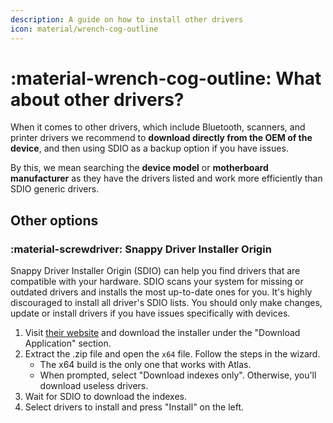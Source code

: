 ```yaml
---
description: A guide on how to install other drivers
icon: material/wrench-cog-outline
---
```


# :material-wrench-cog-outline: What about other drivers?

When it comes to other drivers, which include Bluetooth, scanners, and printer drivers we recommend to **download directly from the OEM of the device**, and then using SDIO as a backup option if you have issues.

By this, we mean searching the **device model** or **motherboard manufacturer** as they have the drivers listed and work more efficiently than SDIO generic drivers.

## Other options

### :material-screwdriver: Snappy Driver Installer Origin

Snappy Driver Installer Origin (SDIO) can help you find drivers that are compatible with your hardware. SDIO scans your system for missing or outdated drivers and installs the most up-to-date ones for you. It's highly discouraged to install all driver's SDIO lists. You should only make changes, update or install drivers if you have issues specifically with devices.

1. Visit [their website](https://www.glenn.delahoy.com/snappy-driver-installer-origin) and download the installer under the "Download Application" section.
2. Extract the .zip file and open the ``x64`` file. Follow the steps in the wizard.
    * The x64 build is the only one that works with Atlas.
    * When prompted, select "Download indexes only". Otherwise, you'll download useless drivers.
3. Wait for SDIO to download the indexes.
4. Select drivers to install and press "Install" on the left.
